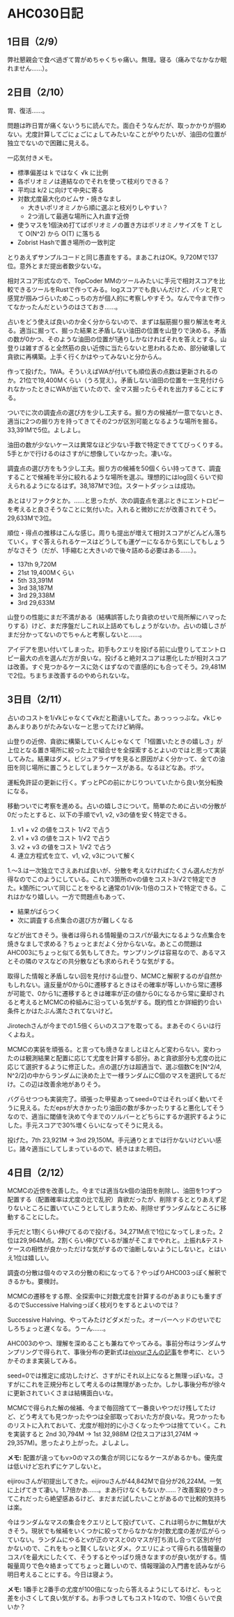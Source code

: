# AHC030日記

## 1日目（2/9）

弊社懇親会で食べ過ぎて胃がめちゃくちゃ痛い。無理。寝る（痛みでなかなか眠れません……）。

## 2日目（2/10）

胃、復活……。

問題は昨日胃が痛くないうちに読んでた。面白そうなんだが、取っかかりが掴めない。尤度計算してごにょごにょしてみたいなことがやりたいが、油田の位置が独立でないので困難に見える。

一応気付きメモ。

- 標準偏差は k ではなく √k に比例
- 各ポリオミノは連結なのでそれを使って枝刈りできる？
- 平均は k/2 に向けて中央に寄る
- 対数尤度最大化のビムサ・焼きなまし
  - 大きいポリオミノから順に選ぶと枝刈りしやすい？
  - 2つ消して最適な場所に入れ直す近傍
- 使うマスを1個決め打てばポリオミノの置き方はポリオミノサイズを T として O(N^2) から O(T) に落ちる
- Zobrist Hashで置き場所の一致判定

とりあえずサンプルコードと同じ愚直をする。まあこれはOK。9,720Mで137位。意外とまだ提出者数少ないな。

相対スコア形式なので、TopCoder MMのツールみたいに手元で相対スコアを比較できるツールをRustで作ってみる。logスコアでも良いんだけど、パッと見で感覚が掴みづらいためこっちの方が個人的に考察しやすそう。なんで今まで作ってなかったんだというのはさておき……。

占いをどう使えば良いのか全く分からないので、まずは脳筋掘り掘り解法を考える。適当に掘って、掘った結果と矛盾しない油田の位置を山登りで決める。矛盾の数が0かつ、そのような油田の位置が1通りしかなければそれを答えとする。山登りは雑すぎると全然筋の良い近傍に当たらないと思われるため、部分破壊して貪欲に再構築。上手く行くかはやってみないと分からん。

作って投げた。1WA。そういえばWAが付いても順位表の点数は更新されるのか。21位で19,400Mくらい（うろ覚え）。矛盾しない油田の位置を一生見付けられなかったときにWAが出ていたので、全マス掘ったらそれを出力することにする。

ついでに次の調査点の選び方を少し工夫する。掘り方の候補が一意でないとき、適当に2つの掘り方を持ってきてその2つが区別可能となるような場所を掘る。33,391Mで5位。よしよし。

油田の数が少ないケースは異常なほど少ない手数で特定できててびっくりする。5手とかで行けるのはさすがに想像していなかった。凄いな。

調査点の選び方をもう少し工夫。掘り方の候補を50個くらい持ってきて、調査することで候補を半分に絞れるような場所を選ぶ。理想的にはlog回くらいで抑えられるようになるはず。38,187Mで3位。スタートダッシュは成功。

あとはリファクタとか。……と思ったが、次の調査点を選ぶときにエントロピーを考えると良さそうなことに気付いた。入れると微妙にだが改善されてそう。29,633Mで3位。

順位・得点の推移はこんな感じ。周りも提出が増えて相対スコアがどんどん落ちていく。すぐ答えられるケースはどうしても運ゲーになるから気にしてもしょうがなさそう（だが、1手縮むと大きいので後々詰める必要はある……）。

- 137th 9,720M
- 21st 19,400Mくらい
- 5th 33,391M
- 3rd 38,187M
- 3rd 29,338M
- 3rd 29,633M

山登りの性能にまだ不満がある（結構誤答したり貪欲のせいで局所解にハマったりする）けど、まだ序盤だしこれ以上詰めてもしょうがないか。占いの嬉しさがまだ分かってないのでちゃんと考察しないと……。

アイデアを思い付いてしまった。初手もクエリを投げる前に山登りしてエントロピー最大の点を選んだ方が良いな。投げると絶対スコアは悪化したが相対スコアは改善。すぐ見つかるケースに効くはずなので直感的にも合ってそう。29,481Mで2位。ちまちま改善するのやめられないな。

## 3日目（2/11）

占いのコストを1/√kじゃなくて√kだと勘違いしてた。あっっっっぶな。√kじゃあんまりありがたみないなーと思ってたけど納得。

山登りの近傍、貪欲に構築していくんじゃなくて「1個置いたときの嬉しさ」が上位となる置き場所に絞った上で組合せを全探索するとよいのではと思って実装してみた。結果はダメ。ビジュアライザを見ると原因がよく分かって、全ての油田を同じ場所に置こうとしてしまうケースがある。なるほどなあ。ボツ。

運転免許証の更新に行く。ずっとPCの前にかじりついていたから良い気分転換になる。

移動ついでに考察を進める。占いの嬉しさについて。簡単のために占いの分散が0だったとすると、以下の手順でv1, v2, v3の値を安く特定できる。

1. v1 + v2 の値をコスト 1/√2 で占う
2. v1 + v3 の値をコスト 1/√2 で占う
3. v2 + v3 の値をコスト 1/√2 で占う
4. 連立方程式を立て、v1, v2, v3について解く

1.～3.は一次独立でさえあれば良いが、分散を考えなければたくさん選んだ方が得なのでこのようにしている。これで3箇所のvの値をコスト3/√2で特定できた。k箇所について同じことをやると通常の1/√(k-1)倍のコストで特定できる。これはかなり嬉しい。一方で問題点もあって、

- 結果がばらつく
- 次に調査する点集合の選び方が難しくなる

などが出てきそう。後者は得られる情報量のコスパが最大になるような点集合を焼きなましで求める？ちょっとまだよく分からないな。あとこの問題はAHC003にちょっと似てる気もしてきた。サンプリングは容易なので、あるマスとその隣のマスなどの共分散なども求められそうな気がする。

取得した情報と矛盾しない回を見付ける山登り、MCMCと解釈するのが自然かもしれない。違反量が0から0に遷移するときはその確率が等しいから常に遷移が可能で、0から1に遷移するときは確率が正の値から0になるから常に棄却されると考えるとMCMCの枠組みに沿っている気がする。既約性とか詳細釣り合い条件とかはたぶん満たされてないけど。

Jirotechさんが今までの1.5倍くらいのスコアを取ってる。まあそのくらいは行くよねえ。

MCMCの実装を頑張る。と言っても焼きなましとほとんど変わらない。変わったのは観測結果と配置に応じて尤度を計算する部分。あと貪欲部分も尤度の比に応じて選択するように修正した。点の選び方は超適当で、選ぶ個数Cを[N^2/4, N^2/2]の中からランダムに決めた上で一様ランダムにC個のマスを選択してるだけ。この辺は改善余地がありそう。

バグらせつつも実装完了。頑張った甲斐あってseed=0ではそれっぽく動いてそうに見える。ただepsが大きかったり油田の数が多かったりすると悪化してそうなので、適当に閾値を決めて今までのソルバーとどちらにするか選択するようにした。手元スコアで30%増くらいになってそうに見える。

投げた。7th 23,921M -> 3rd 29,150M。手元通りとまでは行かないけどいい感じ。諸々適当にしてしまっているので、続きはまた明日。

## 4日目（2/12）

MCMCの近傍を改善した。今までは適当なk個の油田を削除し、油田を1つずつ配置する（配置確率は尤度の比で乱択）貪欲だったが、削除するととりあえず足りないところに置いていこうとしてしまうため、削除せずランダムなところに移動することにした。

手元だと1割くらい伸びてるので投げる。34,271M点で1位になってしまった。2位は29,964M点。2割くらい伸びているが誰がそこまでやれと。上振れ&テストケースの相性が良かっただけな気がするので油断しないようにしないと。とはいえ1位は嬉しい。

調査の分散は個々のマスの分散の和になってる？やっぱりAHC003っぽく解釈できるかも。要検討。

MCMCの遷移をする際、全探索中に対数尤度を計算するのがあまりにも重すぎるのでSuccessive Halvingっぽく枝刈りをするとよいのでは？

Successive Halving、やってみたけどダメだった。オーバーヘッドのせいでむしろちょっと遅くなる。うーん……。

AHC003のやつ、理解を深めることも兼ねてやってみる。事前分布はランダムサンプリングで得られて、事後分布の更新式は[eivourさんの記事](https://qiita.com/contramundum/items/b945400b81536df42d1a)を参考に、というかそのまま実装してみる。

seed=0では推定に成功したけど、さすがにそれ以上になると無理っぽいな。さすがにこれを正規分布として考えるのは無理があったか。しかし事後分布が徐々に更新されていくさまは結構面白いな。

MCMCで得られた解の候補、今まで毎回捨てて一番良いやつだけ残してたけど、どう考えても見つかったやつは全部取っておいた方が良いな。見つかったものリストに入れておいて、尤度が相対的に小さくなったやつは捨てていく。これを実装すると 2nd 30,794M -> 1st 32,988M (2位スコアは31,274M -> 29,357M)。思ったより上がった。よしよし。

**メモ:** 配置が違ってもv>0のマスの集合が同じになるケースがあるかも。優先度は低いけど忘れずにケアしないと。

eijirouさんが初提出してきた。eijirouさんが44,842Mで自分が26,224M。一気に上げてきて凄い。1.7倍かあ……。まあ行けなくもないか……？改善案絞りきってこれだったら絶望感あるけど、まだまだ試したいことがあるので比較的気持ちは楽。

今はランダムなマスの集合をクエリとして投げていて、これは明らかに無駄が大きそう。現状でも候補をいくつかに絞ってからなかなか対数尤度の差が広がらっていない。ランダムにやるとvが正のマスと0のマスが打ち消し合って区別が付かないので、これをもっと賢くしないとダメ。クエリによって得られる情報量のコスパを最大にしたくて、そうするとやっぱり焼きなますのが良い気がする。情報量周りで色々絡まっててちょっと難しいので、情報理論の入門書を読みながら明日考えることにする。今日は寝よう。

**メモ:** 1番手と2番手の尤度が100倍になったら答えるようにしてるけど、もっと差を小さくして良い気がする。お手つきしてもコスト1なので、10倍くらいで良いか？
